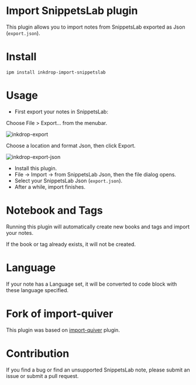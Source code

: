 # Import SnippetsLab plugin

This plugin allows you to import notes from SnippetsLab exported as Json (`export.json`).

# Install

```
ipm install inkdrop-import-snippetslab
```

# Usage

+ First export your notes in SnippetsLab:

Choose File > Export… from the menubar.

![inkdrop-export](https://user-images.githubusercontent.com/5660191/82855312-58a10800-9ee1-11ea-8149-dc697feca0ae.png)

Choose a location and format Json, then click Export.

![inkdrop-export-json](https://user-images.githubusercontent.com/5660191/82855315-5b9bf880-9ee1-11ea-8df5-bb6c2712f56a.png)

+ Install this plugin.
+ File -> Import -> from SnippetsLab Json, then the file dialog opens.
+ Select your SnippetsLab Json (`export.json`).
+ After a while, import finishes.

# Notebook and Tags

Running this plugin will automatically create new books and tags and import your notes.

If the book or tag already exists, it will not be created.

# Language

If your note has a Language set, it will be converted to code block with these language specified.

# Fork of import-quiver

This plugin was based on [import-quiver](https://github.com/pi-chan/import-quiver) plugin.

# Contribution

If you find a bug or find an unsupported SnippetsLab note, please submit an issue or submit a pull request.

